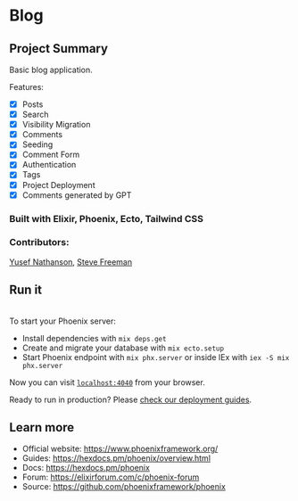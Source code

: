 # Blog

## Project Summary
Basic blog application.

Features:

- [x] Posts
- [x] Search
- [x] Visibility Migration
- [x] Comments
- [x] Seeding
- [x] Comment Form
- [x] Authentication
- [x] Tags
- [x] Project Deployment
- [x] Comments generated by GPT

### Built with Elixir, Phoenix, Ecto, Tailwind CSS

### Contributors:
[Yusef Nathanson](https://github.com/yusefmosiah), [Steve Freeman](https://github.com/loteks)

## Run it
<br>
To start your Phoenix server:

  * Install dependencies with `mix deps.get`
  * Create and migrate your database with `mix ecto.setup`
  * Start Phoenix endpoint with `mix phx.server` or inside IEx with `iex -S mix phx.server`

Now you can visit [`localhost:4040`](http://localhost:4040) from your browser.

Ready to run in production? Please [check our deployment guides](https://hexdocs.pm/phoenix/deployment.html).

## Learn more

  * Official website: https://www.phoenixframework.org/
  * Guides: https://hexdocs.pm/phoenix/overview.html
  * Docs: https://hexdocs.pm/phoenix
  * Forum: https://elixirforum.com/c/phoenix-forum
  * Source: https://github.com/phoenixframework/phoenix
